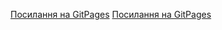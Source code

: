 [Посилання на GitPages](https://nastiachooo.github.io/1-front-end/students/chuprey_anastasiya/home_work_2_lesson4/task_1/index.html)
[Посилання на GitPages](https://nastiachooo.github.io/1-front-end/students/chuprey_anastasiya/home_work_2_lesson4/task_2/index_task4.2.1.html)
